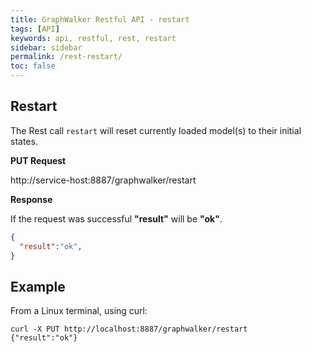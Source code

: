 ```yaml
---
title: GraphWalker Restful API - restart
tags: [API]
keywords: api, restful, rest, restart
sidebar: sidebar
permalink: /rest-restart/
toc: false
---
```




## Restart

The Rest call `restart` will reset currently loaded model(s) to their initial states.
 
**PUT Request**

http://service-host:8887/graphwalker/restart

**Response**

If the request was successful **"result"** will be **"ok"**.

```json
{
  "result":"ok",
}
```

## Example

From a Linux terminal, using curl:

```
curl -X PUT http://localhost:8887/graphwalker/restart
{"result":"ok"}
```
